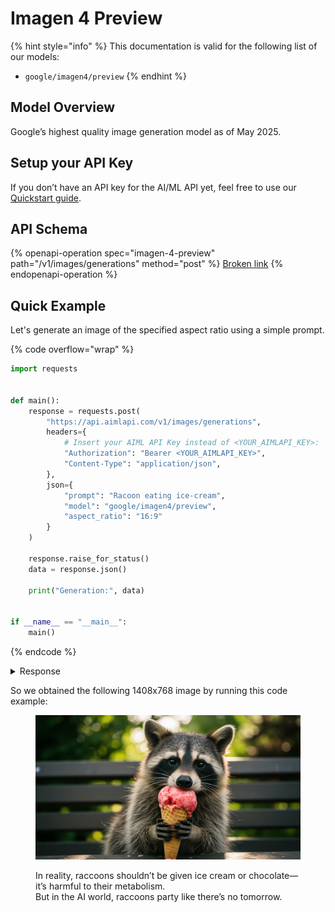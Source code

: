 # Imagen 4 Preview

{% hint style="info" %}
This documentation is valid for the following list of our models:

* `google/imagen4/preview`
{% endhint %}

## Model Overview <a href="#model-overview" id="model-overview"></a>

Google’s highest quality image generation model as of May 2025.

## Setup your API Key <a href="#setup-your-api-key" id="setup-your-api-key"></a>

If you don’t have an API key for the AI/ML API yet, feel free to use our [Quickstart guide](https://docs.aimlapi.com/quickstart/setting-up).

## API Schema

{% openapi-operation spec="imagen-4-preview" path="/v1/images/generations" method="post" %}
[Broken link](broken-reference)
{% endopenapi-operation %}

## Quick Example

Let's generate an image of the specified aspect ratio using a simple prompt.

{% code overflow="wrap" %}
```python
import requests


def main():
    response = requests.post(
        "https://api.aimlapi.com/v1/images/generations",
        headers={
            # Insert your AIML API Key instead of <YOUR_AIMLAPI_KEY>:
            "Authorization": "Bearer <YOUR_AIMLAPI_KEY>",
            "Content-Type": "application/json",
        },
        json={
            "prompt": "Racoon eating ice-cream",
            "model": "google/imagen4/preview",
            "aspect_ratio": "16:9"
        }
    )

    response.raise_for_status()
    data = response.json()

    print("Generation:", data)


if __name__ == "__main__":
    main()

```
{% endcode %}

<details>

<summary>Response</summary>

{% code overflow="wrap" %}
```json5
Generation: {'images': [{'url': 'https://cdn.aimlapi.com/eagle/files/penguin/vu5A5CUdy64ZpPzlURKvu_output.png', 'content_type': 'image/png', 'file_name': 'output.png', 'file_size': 1071496}], 'seed': 1848588799}
```
{% endcode %}

</details>

So we obtained the following 1408x768 image by running this code example:

<figure><img src="../../../.gitbook/assets/mhx11IzQz4Kq-cmZ_vefp_output.png" alt=""><figcaption><p>In reality, raccoons shouldn’t be given ice cream or chocolate—it’s harmful to their metabolism. <br>But in the AI world, raccoons party like there’s no tomorrow.</p></figcaption></figure>
